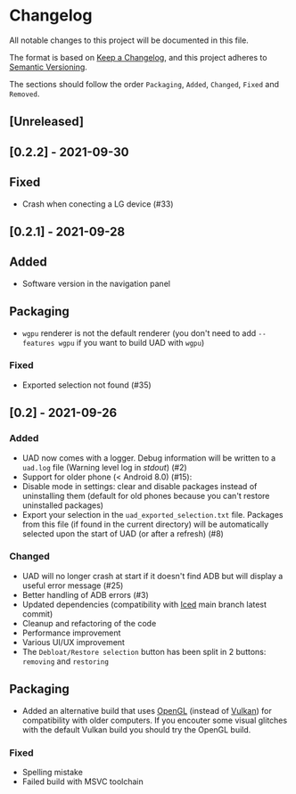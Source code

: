 # Changelog

All notable changes to this project will be documented in this file.

The format is based on [Keep a Changelog](https://keepachangelog.com/en/1.0.0/),
and this project adheres to [Semantic Versioning](https://semver.org/spec/v2.0.0.html).

The sections should follow the order `Packaging`, `Added`, `Changed`, `Fixed`
and `Removed`.

## [Unreleased]

## [0.2.2] - 2021-09-30

## Fixed
- Crash when conecting a LG device (#33)

## [0.2.1] - 2021-09-28

## Added
- Software version in the navigation panel

## Packaging
- `wgpu` renderer is not the default renderer (you don't need to add `--features wgpu` if you want to build UAD with `wgpu`)

### Fixed
- Exported selection not found (#35)

## [0.2] - 2021-09-26

### Added
- UAD now comes with a logger. Debug information will be written to a `uad.log` file (Warning level log in *stdout*) (#2)
- Support for older phone (< Android 8.0) (#15):
- Disable mode in settings: clear and disable packages instead of uninstalling them (default for old phones because you can't restore uninstalled packages)
- Export your selection in the `uad_exported_selection.txt` file. Packages from this file (if found in the current directory) will be automatically selected upon the start of UAD (or after a refresh) (#8)

### Changed
- UAD will no longer crash at start if it doesn't find ADB but will display a useful error message (#25)
- Better handling of ADB errors (#3)
- Updated dependencies (compatibility with [Iced](https://github.com/iced-rs/iced) main branch latest commit)
- Cleanup and refactoring of the code
- Performance improvement
- Various UI/UX improvement
- The `Debloat/Restore selection` button has been split in 2 buttons: `removing` and `restoring`

## Packaging
- Added an alternative build that uses [OpenGL](https://fr.wikipedia.org/wiki/OpenGL) (instead of [Vulkan](https://fr.wikipedia.org/wiki/Vulkan_(API))) for compatibility with older computers. If you encouter some visual glitches with the default Vulkan build you should try the OpenGL build.

### Fixed
- Spelling mistake
- Failed build with MSVC toolchain